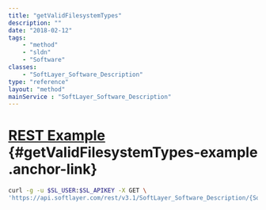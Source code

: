 ```yaml
---
title: "getValidFilesystemTypes"
description: ""
date: "2018-02-12"
tags:
    - "method"
    - "sldn"
    - "Software"
classes:
    - "SoftLayer_Software_Description"
type: "reference"
layout: "method"
mainService : "SoftLayer_Software_Description"
---
```


# [REST Example](#getValidFilesystemTypes-example) <a href="/article/rest/"><i class="fas fa-question"></i></a> {#getValidFilesystemTypes-example .anchor-link} 
```bash
curl -g -u $SL_USER:$SL_APIKEY -X GET \
'https://api.softlayer.com/rest/v3.1/SoftLayer_Software_Description/{SoftLayer_Software_DescriptionID}/getValidFilesystemTypes'
```
